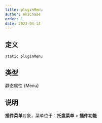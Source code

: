 ```yaml
---
title: pluginMenu
author: AkiChase
order: 1
date: 2023-04-14
---
```


## 定义

```ahk
static pluginMenu
```

## 类型

静态属性 \{Menu\}

## 说明

**插件菜单**对象，菜单位于：**托盘菜单** > **插件功能**
